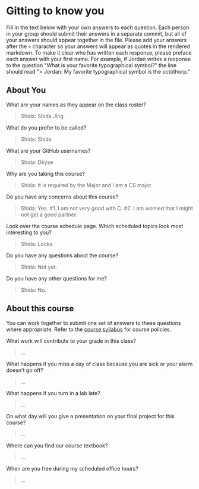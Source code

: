 # Gitting to know you
Fill in the text below with your own answers to each question. Each person in your group should submit their answers in a separate commit, but all of your answers should appear together in the file. Please add your answers after the `>` character so your answers will appear as quotes in the rendered markdown. To make it clear who has written each response, please preface each answer with your first name. For example, if Jordan writes a response to the question "What is your favorite typographical symbol?" the line should read "> Jordan: My favorite typographical symbol is the octothorp." 

## About You
What are your names as they appear on the class roster?
> Shida: Shida Jing

What do you prefer to be called?
> Shida: Shida  

What are your GitHub usernames?
> Shida: Dkyse

Why are you taking this course?
> Shida: It is required by the Major and I am a CS major.

Do you have any concerns about this course?
> Shida: Yes. #1. I am not very good with C. #2. I am worried that I might not get a good partner.

Look over the course schedule page. Which scheduled topics look most interesting to you?
> Shida: Locks

Do you have any questions about the course?
> Shida: Not yet.

Do you have any other questions for me?
> Shida: No.

## About this course
You can work together to submit one set of answers to these questions where appropriate. Refer to the [course syllabus](http://www.cs.grinnell.edu/~curtsinger/teaching/2018S/CSC213/syllabus/) for course policies.

What work will contribute to your grade in this class?
> ...

What happens if you miss a day of class because you are sick or your alarm doesn't go off?
> ...

What happens if you turn in a lab late?
> ...

On what day will you give a presentation on your final project for this course?
> ...

Where can you find our course textbook?
> ...

When are you free during my scheduled office hours?
> ...
